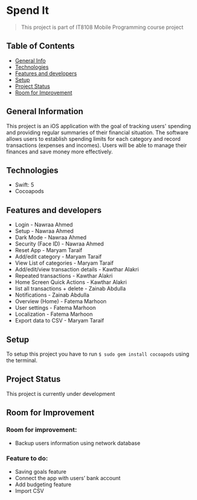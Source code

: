 
# Spend It
> This project is part of IT8108 Mobile Programming course project

## Table of Contents
* [General Info](#general-information)
* [Technologies](#technologies)
* [Features and developers](#features-and-developers)
* [Setup](#setup)
* [Project Status](#project-status)
* [Room for Improvement](#room-for-improvement)




## General Information
This project is an iOS application with the goal of tracking users' spending and providing regular summaries of their financial situation. The software allows users to establish spending limits for each category and record transactions (expenses and incomes). Users will be able to manage their finances and save money more effectively.



## Technologies
- Swift: 5
- Cocoapods


## Features and developers
- Login - Nawraa Ahmed
- Setup - Nawraa Ahmed
- Dark Mode - Nawraa Ahmed
- Security (Face ID) - Nawraa Ahmed
- Reset App - Maryam Taraif
- Add/edit category - Maryam Taraif
- View List of categories - Maryam Taraif
- Add/edit/view transaction details - Kawthar Alakri
- Repeated transactions - Kawthar Alakri
- Home Screen Quick Actions - Kawthar Alakri
- list all transactions + delete - Zainab Abdulla
- Notifications - Zainab Abdulla
- Overview (Home) - Fatema Marhoon
- User settings - Fatema Marhoon
- Localization - Fatema Marhoon
- Export data to CSV - Maryam Taraif


## Setup
To setup this project you have to run `$ sudo gem install cocoapods` using the terminal.
<!--This will install the default Ruby available on macOS.--> 

## Project Status
This project is currently under development 


## Room for Improvement

### Room for improvement:
- Backup users information using network database 

### Feature to do:
- Saving goals feature
- Connect the app with users’ bank account
- Add budgeting feature
- Import CSV

